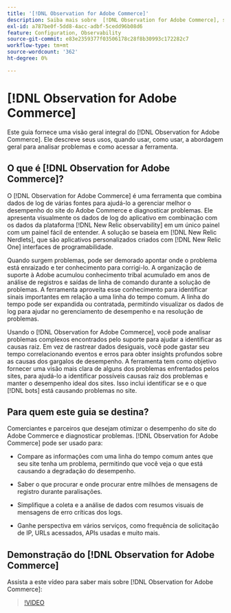 ```yaml
---
title: '[!DNL Observation for Adobe Commerce]'
description: Saiba mais sobre  [!DNL Observation for Adobe Commerce], seus usos, quando usar e como obter acesso.
exl-id: a787be0f-5dd8-4acc-adbf-5cedd96b08d6
feature: Configuration, Observability
source-git-commit: e83e2359377f03506178c28f8b30993c172282c7
workflow-type: tm+mt
source-wordcount: '362'
ht-degree: 0%

---
```


# [!DNL Observation for Adobe Commerce]

Este guia fornece uma visão geral integral do [!DNL Observation for Adobe Commerce]. Ele descreve seus usos, quando usar, como usar, a abordagem geral para analisar problemas e como acessar a ferramenta.

## O que é [!DNL Observation for Adobe Commerce]?

O [!DNL Observation for Adobe Commerce] é uma ferramenta que combina dados de log de várias fontes para ajudá-lo a gerenciar melhor o desempenho do site do Adobe Commerce e diagnosticar problemas. Ele apresenta visualmente os dados de log do aplicativo em combinação com os dados da plataforma [!DNL New Relic observability] em um único painel com um painel fácil de entender. A solução se baseia em [!DNL New Relic Nerdlets], que são aplicativos personalizados criados com [!DNL New Relic One] interfaces de programabilidade.

Quando surgem problemas, pode ser demorado apontar onde o problema está enraizado e ter conhecimento para corrigi-lo. A organização de suporte à Adobe acumulou conhecimento tribal acumulado em anos de análise de registros e saídas de linha de comando durante a solução de problemas. A ferramenta aproveita esse conhecimento para identificar sinais importantes em relação a uma linha do tempo comum. A linha do tempo pode ser expandida ou contratada, permitindo visualizar os dados de log para ajudar no gerenciamento de desempenho e na resolução de problemas.

Usando o [!DNL Observation for Adobe Commerce], você pode analisar problemas complexos encontrados pelo suporte para ajudar a identificar as causas raiz. Em vez de rastrear dados desiguais, você pode gastar seu tempo correlacionando eventos e erros para obter insights profundos sobre as causas dos gargalos de desempenho. A ferramenta tem como objetivo fornecer uma visão mais clara de alguns dos problemas enfrentados pelos sites, para ajudá-lo a identificar possíveis causas raiz dos problemas e manter o desempenho ideal dos sites. Isso inclui identificar se e o que [!DNL bots] está causando problemas no site.

## Para quem este guia se destina?

Comerciantes e parceiros que desejam otimizar o desempenho do site do Adobe Commerce e diagnosticar problemas. [!DNL Observation for Adobe Commerce] pode ser usado para:

* Compare as informações com uma linha do tempo comum antes que seu site tenha um problema, permitindo que você veja o que está causando a degradação do desempenho.

* Saber o que procurar e onde procurar entre milhões de mensagens de registro durante paralisações.

* Simplifique a coleta e a análise de dados com resumos visuais de mensagens de erro críticas dos logs.

* Ganhe perspectiva em vários serviços, como frequência de solicitação de IP, URLs acessados, APIs usadas e muito mais.

## Demonstração do [!DNL Observation for Adobe Commerce]

Assista a este vídeo para saber mais sobre [!DNL Observation for Adobe Commerce]:

>[!VIDEO](https://video.tv.adobe.com/v/3412493?quality=12&captions=por_br)
